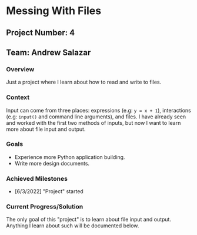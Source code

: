 # Messing With Files

## Project Number: 4

## Team: Andrew Salazar

### Overview

Just a project where I learn about how to read and write to files.

### Context

Input can come from three places: expressions (e.g: `y = x + 1`), interactions (e.g: `input()` and command line arguments), and files. I have already seen and worked with the first two methods of inputs, but now I want to learn more about file input and output.

### Goals

- Experience more Python application building.
- Write more design documents.

### Achieved Milestones

- [6/3/2022] "Project" started

### Current Progress/Solution

The only goal of this "project" is to learn about file input and output. Anything I learn about such will be documented below.
